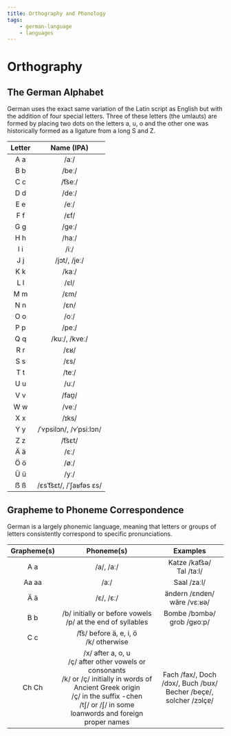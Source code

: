 ```yaml
---
title: Orthography and Phonology
tags:
    - german-language
    - languages
---
```


# Orthography

## The German Alphabet

German uses the exact same variation of the Latin script as English but with the addition of four special letters. Three of these letters (the umlauts) are formed by placing two dots on the letters a, u, o and the other one was historically formed as a ligature from a long S and Z.

<table>
<thead>
<tr>
<th style="text-align:center">Letter</th>
<th style="text-align:center">Name (IPA)</th>
</tr>
</thead>
<tbody>
<tr>
<td style="text-align:center">A a</td>
<td style="text-align:center">/aː/</td>
</tr>
<tr>
<td style="text-align:center">B b</td>
<td style="text-align:center">/beː/</td>
</tr>
<tr>
<td style="text-align:center">C c</td>
<td style="text-align:center">/t͡seː/</td>
</tr>
<tr>
<td style="text-align:center">D d</td>
<td style="text-align:center">/deː/</td>
</tr>
<tr>
<td style="text-align:center">E e</td>
<td style="text-align:center">/eː/</td>
</tr>
<tr>
<td style="text-align:center">F f</td>
<td style="text-align:center">/ɛf/</td>
</tr>
<tr>
<td style="text-align:center">G g</td>
<td style="text-align:center">/ɡeː/</td>
</tr>
<tr>
<td style="text-align:center">H h</td>
<td style="text-align:center">/haː/</td>
</tr>
<tr>
<td style="text-align:center">I i</td>
<td style="text-align:center">/iː/</td>
</tr>
<tr>
<td style="text-align:center">J j</td>
<td style="text-align:center">/jɔt/, /jeː/</td>
</tr>
<tr>
<td style="text-align:center">K k</td>
<td style="text-align:center">/kaː/</td>
</tr>
<tr>
<td style="text-align:center">L l</td>
<td style="text-align:center">/ɛl/</td>
</tr>
<tr>
<td style="text-align:center">M m</td>
<td style="text-align:center">/ɛm/</td>
</tr>
<tr>
<td style="text-align:center">N n</td>
<td style="text-align:center">/ɛn/</td>
</tr>
<tr>
<td style="text-align:center">O o</td>
<td style="text-align:center">/oː/</td>
</tr>
<tr>
<td style="text-align:center">P p</td>
<td style="text-align:center">/peː/</td>
</tr>
<tr>
<td style="text-align:center">Q q</td>
<td style="text-align:center">/kuː/, /kveː/</td>
</tr>
<tr>
<td style="text-align:center">R r</td>
<td style="text-align:center">/ɛʁ/</td>
</tr>
<tr>
<td style="text-align:center">S s</td>
<td style="text-align:center">/ɛs/</td>
</tr>
<tr>
<td style="text-align:center">T t</td>
<td style="text-align:center">/teː/</td>
</tr>
<tr>
<td style="text-align:center">U u</td>
<td style="text-align:center">/uː/</td>
</tr>
<tr>
<td style="text-align:center">V v</td>
<td style="text-align:center">/faʊ̯/</td>
</tr>
<tr>
<td style="text-align:center">W w</td>
<td style="text-align:center">/veː/</td>
</tr>
<tr>
<td style="text-align:center">X x</td>
<td style="text-align:center">/ɪks/</td>
</tr>
<tr>
<td style="text-align:center">Y y</td>
<td style="text-align:center">/ˈʏpsilɔn/, /ʏˈpsiːlɔn/</td>
</tr>
<tr>
<td style="text-align:center">Z z</td>
<td style="text-align:center">/t͡sɛt/</td>
</tr>
<tr>
<td style="text-align:center">Ä ä</td>
<td style="text-align:center">/ɛː/</td>
</tr>
<tr>
<td style="text-align:center">Ö ö</td>
<td style="text-align:center">/øː/</td>
</tr>
<tr>
<td style="text-align:center">Ü ü</td>
 <td style="text-align:center">/yː/</td>
</tr>
<tr>
<td style="text-align:center">ẞ ß</td>
 <td style="text-align:center">/ɛsˈt͡sɛt/, /ˈʃaʁfəs ɛs/</td>
</tr>
</tbody>
</table>

## Grapheme to Phoneme Correspondence

German is a largely phonemic language, meaning that letters or groups of letters consistently correspond to specific pronunciations.

<table>
<thead>
<tr>
<th style="text-align:center">Grapheme(s)</th>
<th style="text-align:center">Phoneme(s)</th>
<th style="text-align:center">Examples</th>
</tr>
</thead>
<tbody>
<tr>
<td style="text-align:center">A a</td>
<td style="text-align:center">/a/, /aː/</td>
<td style="text-align:center">Katze /kat͡sə/<br>Tal /taːl/</td>
</tr>
<tr>
<td style="text-align:center">Aa aa</td>
<td style="text-align:center">/aː/</td>
<td style="text-align:center">Saal /zaːl/</td>
</tr>
<tr>
<td style="text-align:center">Ä ä</td>
<td style="text-align:center">/ɛ/, /ɛː/</td>
<td style="text-align:center">ändern /ɛndɐn/<br>wäre /vɛːʁə/</td>
</tr>
<tr>
<td style="text-align:center">B b</td>
<td style="text-align:center">/b/ initially or before vowels</br>/p/ at the end of syllables</td>
<td style="text-align:center">Bombe /bɔmbə/<br>grob /gʁoːp/</td>
</tr>
<tr>
<td style="text-align:center">C c</td>
<td style="text-align:center">/t͡s/ before ä, e, i, ö<br>/k/ otherwise</td>
<td style="text-align:center"></td>
</tr>
<tr>
<td style="text-align:center">Ch Ch</td>
<td style="text-align:center">/x/ after a, o, u<br>/ç/ after other vowels or consonants<br>/k/ or /ç/ initially in words of Ancient Greek origin<br>/ç/ in the suffix -chen<br>/tʃ/ or /ʃ/ in some loanwords and foreign proper names</td>
<td style="text-align:center">Fach /fax/, Doch /dɔx/, Buch /bʊx/<br>Becher /beçɐ/, solcher /zɔlçɐ/</td>
</tr>
</tbody>
</table>